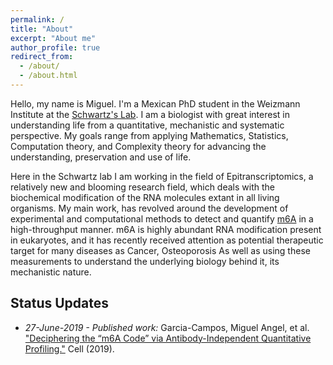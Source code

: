```yaml
---
permalink: /
title: "About"
excerpt: "About me"
author_profile: true
redirect_from: 
  - /about/
  - /about.html
---
```


Hello, my name is Miguel. I'm a Mexican PhD student in the Weizmann Institute at the [Schwartz's Lab](http://www.weizmann.ac.il/molgen/Schwartz/). I am a biologist with great interest in understanding life from a quantitative, mechanistic and systematic perspective. My goals range from applying Mathematics, Statistics, Computation theory, and Complexity theory for advancing the understanding, preservation and use of life.

Here in the Schwartz lab I am working in the field of Epitranscriptomics, a relatively new and blooming research field, which deals with the biochemical modification of the RNA molecules extant in all living organisms. My main work, has revolved around the development of experimental and computational methods to detect and quantify [m6A](https://en.wikipedia.org/wiki/N6-Methyladenosine) in a high-throughput manner. m6A is highly abundant RNA modification present in eukaryotes, and it has recently received attention as potential therapeutic target for many diseases as Cancer, Osteoporosis As well as using these measurements to understand the underlying biology behind it, its mechanistic nature. 

## Status Updates

* *27-June-2019 - Published work:* Garcia-Campos, Miguel Angel, et al. ["Deciphering the “m6A Code” via Antibody-Independent Quantitative Profiling."](https://www.cell.com/cell/fulltext/S0092-8674(19)30676-2) Cell (2019).
